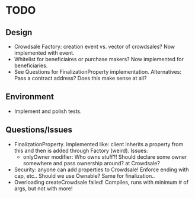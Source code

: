 # TODO

## Design
- Crowdsale Factory: creation event vs. vector of crowdsales? Now implemented with event.
- Whitelist for beneficiaires or purchase makers? Now implemented for beneficiaries.
- See Questions for FinalizationProperty implementation. Alternatives: Pass a contract address? Does this make sense at all?

## Environment
- Implement and polish tests.

## Questions/Issues
- FinalizationProperty. Implemented like: client inherits a property from this and then is added through Factory (weird). Issues:
  - onlyOwner modifier: Who owns stuff?! Should declare some owner somewhere and pass ownership around? at Crowdsale?
- Security: anyone can add properties to Crowdsale! Enforce ending with cap, etc.. Should we use Ownable? Same for finalization..
- Overloading createCrowdsale failed! Compiles, runs with minimum # of args, but not with more!
